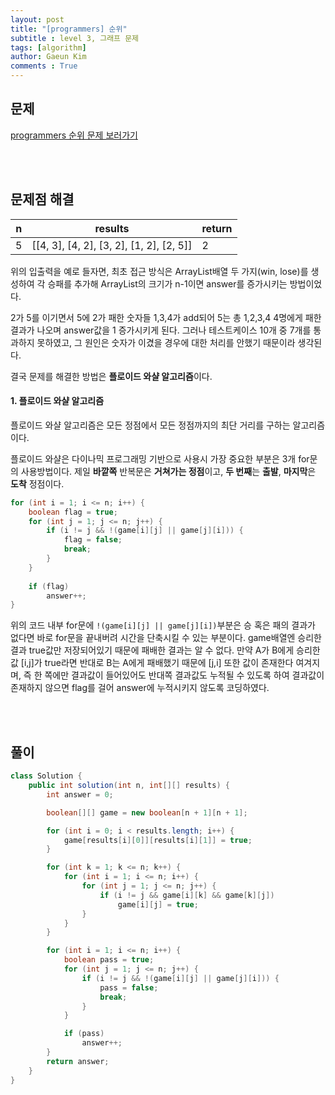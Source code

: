 ```yaml
---
layout: post
title: "[programmers] 순위"
subtitle : level 3, 그래프 문제
tags: [algorithm]
author: Gaeun Kim
comments : True
---
```


<h2>문제</h2>

[programmers 순위 문제 보러가기](https://programmers.co.kr/learn/courses/30/lessons/49191?language=java)

<br><br>

<h2>문제점 해결</h2>

| n    | results                                  | return |
| ---- | ---------------------------------------- | ------ |
| 5    | [[4, 3], [4, 2], [3, 2], [1, 2], [2, 5]] | 2      |

위의 입출력을 예로 들자면, 최초 접근 방식은 ArrayList배열 두 가지(win, lose)를 생성하여 각 승패를 추가해 ArrayList의 크기가 n-1이면 answer를 증가시키는 방법이었다.

2가 5를 이기면서 5에 2가 패한 숫자들 1,3,4가 add되어 5는 총 1,2,3,4 4명에게 패한 결과가 나오며 answer값을 1 증가시키게 된다. 그러나 테스트케이스 10개 중 7개를 통과하지 못하였고, 그 원인은 숫자가 이겼을 경우에 대한 처리를 안했기 때문이라 생각된다.

결국 문제를 해결한 방법은 **플로이드 와샬 알고리즘**이다.

#### 1. 플로이드 와샬 알고리즘

플로이드 와샬 알고리즘은 모든 정점에서 모든 정점까지의 최단 거리를 구하는 알고리즘이다.

플로이드 와샬은 다이나믹 프로그래밍 기반으로 사용시 가장 중요한 부분은 3개 for문의 사용방법이다. 제일 **바깥쪽** 반복문은 **거쳐가는 정점**이고, **두 번째**는 **출발**, **마지막**은 **도착** 정점이다.

```java
for (int i = 1; i <= n; i++) {
    boolean flag = true;
    for (int j = 1; j <= n; j++) {
        if (i != j && !(game[i][j] || game[j][i])) {
            flag = false;
            break;
        }
    }
   
	if (flag)
        answer++;
}
```

위의 코드 내부 for문에 `!(game[i][j] || game[j][i])`부분은 승 혹은 패의 결과가 없다면 바로 for문을 끝내버려 시간을 단축시킬 수 있는 부분이다. game배열엔 승리한 결과 true값만 저장되어있기 때문에 패배한 결과는 알 수 없다. 만약 A가 B에게 승리한 값 [i,j]가 true라면 반대로 B는 A에게 패배했기 때문에 [j,i] 또한 값이 존재한다 여겨지며, 즉 한 쪽에만 결과값이 들어있어도 반대쪽 결과값도 누적될 수 있도록 하여 결과값이 존재하지 않으면 flag를 걸어 answer에 누적시키지 않도록 코딩하였다.

<br><br>

<h2>풀이</h2>

```java
class Solution {
	public int solution(int n, int[][] results) {
		int answer = 0;

		boolean[][] game = new boolean[n + 1][n + 1];

		for (int i = 0; i < results.length; i++) {
			game[results[i][0]][results[i][1]] = true;
		}

		for (int k = 1; k <= n; k++) {
			for (int i = 1; i <= n; i++) {
				for (int j = 1; j <= n; j++) {
					if (i != j && game[i][k] && game[k][j])
						game[i][j] = true;
				}
			}
		}

		for (int i = 1; i <= n; i++) {
			boolean pass = true;
			for (int j = 1; j <= n; j++) {
				if (i != j && !(game[i][j] || game[j][i])) {
					pass = false;
					break;
				}
			}

			if (pass)
				answer++;
		}
		return answer;
	}
}
```

